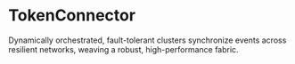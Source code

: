 # TokenConnector
Dynamically orchestrated, fault-tolerant clusters synchronize events across resilient networks, weaving a robust, high-performance fabric.
